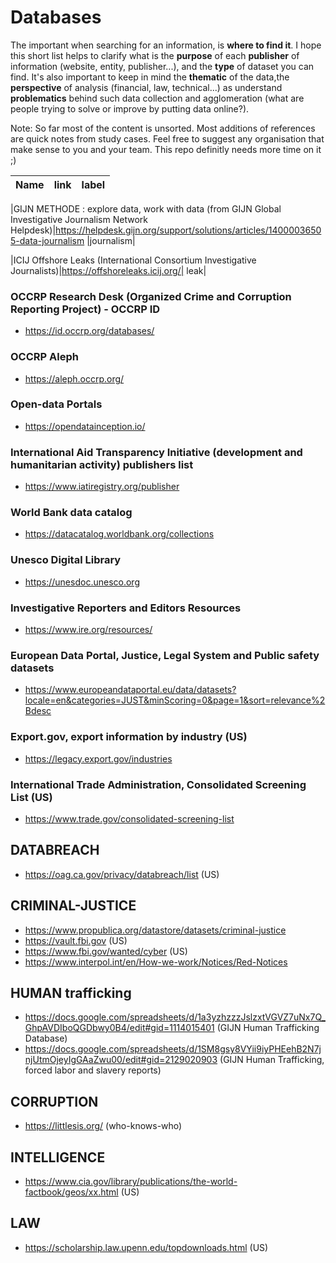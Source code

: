 
# Databases

The important when searching for an information, is **where to find it**. 
I hope this short list helps to clarify what is the **purpose** of each **publisher** of information (website, entity, publisher...), and the **type** of dataset you can find. It's also important to keep in mind the **thematic** of the data,the **perspective** of analysis (financial, law, technical...) as understand **problematics** behind such data collection and agglomeration (what are people trying to solve or improve by putting data online?).


Note: So far most of the content is unsorted. Most additions of references are quick notes from study cases. Feel free to suggest any organisation that make sense to you and your team. This repo definitly needs more time on it ;)

|Name|link|label|
|-|-|-|


|GIJN METHODE : explore data, work with data (from GIJN Global Investigative Journalism Network Helpdesk)|https://helpdesk.gijn.org/support/solutions/articles/14000036505-data-journalism |journalism|

|ICIJ Offshore Leaks (International Consortium Investigative Journalists)|https://offshoreleaks.icij.org/| leak|

### OCCRP Research Desk (Organized Crime and Corruption Reporting Project) - OCCRP ID
- https://id.occrp.org/databases/

### OCCRP Aleph
- https://aleph.occrp.org/

### Open-data Portals
- https://opendatainception.io/

### International Aid Transparency Initiative (development and humanitarian activity) publishers list
- https://www.iatiregistry.org/publisher

### World Bank data catalog
- https://datacatalog.worldbank.org/collections

### Unesco Digital Library
- https://unesdoc.unesco.org

### Investigative Reporters and Editors Resources
- https://www.ire.org/resources/

### European Data Portal, Justice, Legal System and Public safety datasets
- https://www.europeandataportal.eu/data/datasets?locale=en&categories=JUST&minScoring=0&page=1&sort=relevance%2Bdesc

### Export.gov, export information by industry (US)
- https://legacy.export.gov/industries

### International Trade Administration, Consolidated Screening List (US)
- https://www.trade.gov/consolidated-screening-list


## DATABREACH
- https://oag.ca.gov/privacy/databreach/list (US)

## CRIMINAL-JUSTICE
- https://www.propublica.org/datastore/datasets/criminal-justice
- https://vault.fbi.gov (US)
- https://www.fbi.gov/wanted/cyber (US)
- https://www.interpol.int/en/How-we-work/Notices/Red-Notices 

## HUMAN trafficking

- https://docs.google.com/spreadsheets/d/1a3yzhzzzJslzxtVGVZ7uNx7Q_GhpAVDIboQGDbwy0B4/edit#gid=1114015401 (GIJN Human Trafficking Database)
- https://docs.google.com/spreadsheets/d/1SM8gsy8VYii9iyPHEehB2N7jnjUtmOjeyIgGAaZwu00/edit#gid=2129020903 (GIJN Human Trafficking, forced labor and slavery reports)


## CORRUPTION
- https://littlesis.org/ (who-knows-who)

## INTELLIGENCE 

- https://www.cia.gov/library/publications/the-world-factbook/geos/xx.html (US)

## LAW 
- https://scholarship.law.upenn.edu/topdownloads.html (US)


